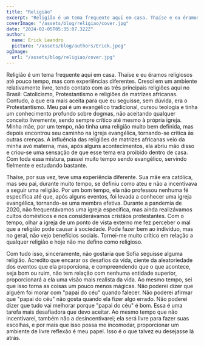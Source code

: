 ```yaml
---
title: "Religião"
excerpt: "Religião é um tema frequente aqui em casa. Thaíse e eu éramos religiosos até pouco tempo, mas com experiências diferentes. Cresci em um ambiente relativamente livre, tendo contato com as três principais religiões aqui no Brasil"
coverImage: "/assets/blog/religiao/cover.jpg"
date: "2024-02-05T05:35:07.322Z"
author:
  name: Erick Leandro
  picture: "/assets/blog/authors/Erick.jpeg"
ogImage:
  url: "/assets/blog/religiao/cover.jpg"
---
```


Religião é um tema frequente aqui em casa. Thaíse e eu éramos religiosos até pouco tempo, mas com experiências diferentes. Cresci em um ambiente relativamente livre, tendo contato com as três principais religiões aqui no Brasil: Catolicismo, Protestantismo e religiões de matrizes africanas. Contudo, a que era mais aceita para que eu seguisse, sem dúvida, era o Protestantismo. Meu pai é um evangélico tradicional, cursou teologia e tinha um conhecimento profundo sobre dogmas, não aceitando qualquer conceito livremente, sendo sempre crítico até mesmo à própria igreja. Minha mãe, por um tempo, não tinha uma religião muito bem definida, mas depois encontrou seu caminho na igreja evangélica, tornando-se crítica às outras crenças. A influência das religiões de matrizes africanas veio da minha avó materna, mas, após alguns acontecimentos, ela abriu mão disso e criou-se uma sensação de que esse tema era proibido dentro de casa. Com toda essa mistura, passei muito tempo sendo evangélico, servindo fielmente e estudando bastante.

Thaíse, por sua vez, teve uma experiência diferente. Sua mãe era católica, mas seu pai, durante muito tempo, se definiu como ateu e não a incentivava a seguir uma religião. Por um bom tempo, ela não professou nenhuma fé específica até que, após alguns eventos, foi levada a conhecer uma igreja evangélica, tornando-se uma membra efetiva. Durante a pandemia de 2020, não frequentávamos uma igreja específica, mas ainda realizávamos cultos domésticos e nos considerávamos cristãos protestantes. Com o tempo, olhar a igreja de um ponto de vista externo me fez perceber o mal que a religião pode causar à sociedade. Pode fazer bem ao indivíduo, mas no geral, não vejo benefícios sociais. Tornei-me muito crítico em relação a qualquer religião e hoje não me defino como religioso.

Com tudo isso, sinceramente, não gostaria que Sofia seguisse alguma religião. Acredito que encarar os desafios da vida, ciente da aleatoriedade dos eventos que ela proporciona, e compreendendo que o que acontece, seja bom ou ruim, não tem relação com nenhuma entidade superior, proporcionará a ela uma visão mais realista da vida. Ao mesmo tempo, sei que isso torna as coisas um pouco menos mágicas. Não poderei dizer que alguém foi morar com "papai do céu" quando falecer. Não poderei afirmar que "papai do céu" não gosta quando ela fizer algo errado. Não poderei dizer que tudo vai melhorar porque "papai do céu" é bom. Essa é uma tarefa mais desafiadora que devo aceitar. Ao mesmo tempo que não incentivarei, também não a desincentivarei; ela será livre para fazer suas escolhas, e por mais que isso possa me incomodar, proporcionar um ambiente de livre reflexão é meu papel. Isso é o que talvez eu desejasse lá atrás.
